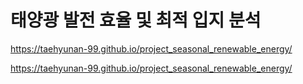 # 태양광 발전 효율 및 최적 입지 분석

https://taehyunan-99.github.io/project_seasonal_renewable_energy/

https://taehyunan-99.github.io/project_seasonal_renewable_energy/
